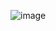
![image](https://github.com/tvgVita69/Linux_begin/assets/98489171/1ece77da-418f-4a97-9f4e-85c43a1744fa)
